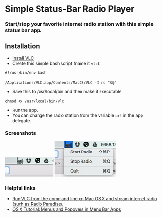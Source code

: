 # Simple Status-Bar Radio Player 
### Start/stop your favorite internet radio station with this simple status bar app.

## Installation

* [Install VLC](http://www.videolan.org/vlc/)
* Create this simple bash script (name it ```vlc```):
```
#!/usr/bin/env bash

/Applications/VLC.app/Contents/MacOS/VLC -I rc "$@"
```
* Save this to /usr/local/bin and then make it executable

```
chmod +x /usr/local/bin/vlc
```
* Run the app.
* You can change the radio station from the variable ```url``` in the app delegate.

### Screenshots

![img](sc1.png)
![img](sc2.png)

### Helpful links

* [Run VLC from the command line on Mac OS X and stream internet radio (such as Radio Paradise).](https://gist.github.com/kgriffs/6393192)
* [OS X Tutorial: Menus and Popovers in Menu Bar Apps](https://www.raywenderlich.com/98178/os-x-tutorial-menus-popovers-menu-bar-apps)
